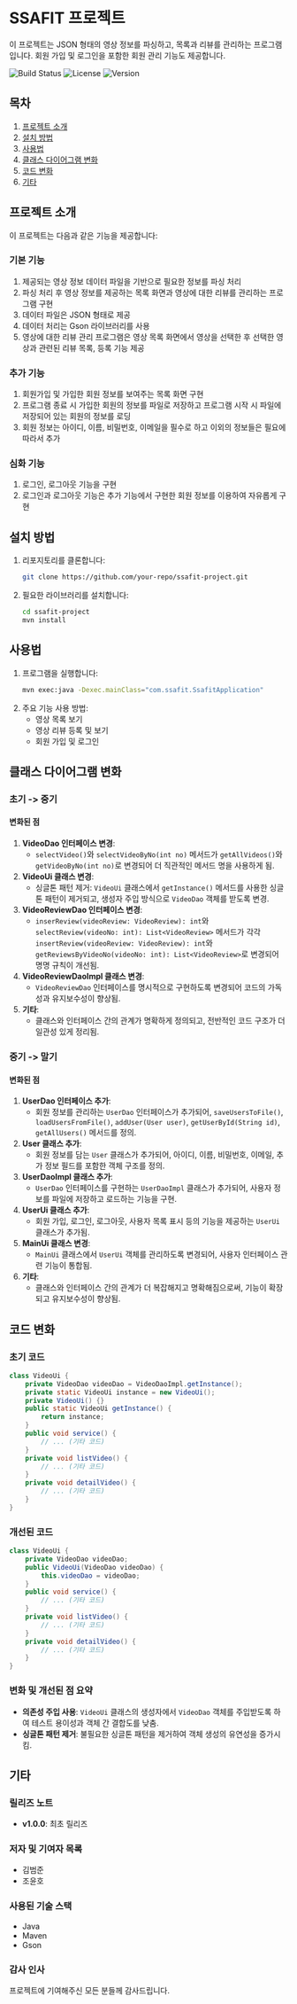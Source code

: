 # SSAFIT 프로젝트

이 프로젝트는 JSON 형태의 영상 정보를 파싱하고, 목록과 리뷰를 관리하는 프로그램입니다. 회원 가입 및 로그인을 포함한 회원 관리 기능도 제공합니다.

![Build Status](https://img.shields.io/badge/build-passing-brightgreen)
![License](https://img.shields.io/badge/license-MIT-blue)
![Version](https://img.shields.io/badge/version-1.0.0-blue)

## 목차
1. [프로젝트 소개](#프로젝트-소개)
2. [설치 방법](#설치-방법)
3. [사용법](#사용법)
4. [클래스 다이어그램 변화](#클래스-다이어그램-변화)
5. [코드 변화](#코드-변화)
6. [기타](#기타)

## 프로젝트 소개

이 프로젝트는 다음과 같은 기능을 제공합니다:

### 기본 기능
1. 제공되는 영상 정보 데이터 파일을 기반으로 필요한 정보를 파싱 처리
2. 파싱 처리 후 영상 정보를 제공하는 목록 화면과 영상에 대한 리뷰를 관리하는 프로그램 구현
3. 데이터 파일은 JSON 형태로 제공
4. 데이터 처리는 Gson 라이브러리를 사용
5. 영상에 대한 리뷰 관리 프로그램은 영상 목록 화면에서 영상을 선택한 후 선택한 영상과 관련된 리뷰 목록, 등록 기능 제공

### 추가 기능
1. 회원가입 및 가입한 회원 정보를 보여주는 목록 화면 구현
2. 프로그램 종료 시 가입한 회원의 정보를 파일로 저장하고 프로그램 시작 시 파일에 저장되어 있는 회원의 정보를 로딩
3. 회원 정보는 아이디, 이름, 비밀번호, 이메일을 필수로 하고 이외의 정보들은 필요에 따라서 추가

### 심화 기능
1. 로그인, 로그아웃 기능을 구현
2. 로그인과 로그아웃 기능은 추가 기능에서 구현한 회원 정보를 이용하여 자유롭게 구현

## 설치 방법

1. 리포지토리를 클론합니다:
    ```sh
    git clone https://github.com/your-repo/ssafit-project.git
    ```
2. 필요한 라이브러리를 설치합니다:
    ```sh
    cd ssafit-project
    mvn install
    ```

## 사용법

1. 프로그램을 실행합니다:
    ```sh
    mvn exec:java -Dexec.mainClass="com.ssafit.SsafitApplication"
    ```
2. 주요 기능 사용 방법:
    - 영상 목록 보기
    - 영상 리뷰 등록 및 보기
    - 회원 가입 및 로그인

## 클래스 다이어그램 변화

### 초기 -> 중기

#### 변화된 점
1. **VideoDao 인터페이스 변경**:
   - `selectVideo()`와 `selectVideoByNo(int no)` 메서드가 `getAllVideos()`와 `getVideoByNo(int no)`로 변경되어 더 직관적인 메서드 명을 사용하게 됨.
2. **VideoUi 클래스 변경**:
   - 싱글톤 패턴 제거: `VideoUi` 클래스에서 `getInstance()` 메서드를 사용한 싱글톤 패턴이 제거되고, 생성자 주입 방식으로 `VideoDao` 객체를 받도록 변경.
3. **VideoReviewDao 인터페이스 변경**:
   - `inserReview(videoReview: VideoReview): int`와 `selectReview(videoNo: int): List<VideoReview>` 메서드가 각각 `insertReview(videoReview: VideoReview): int`와 `getReviewsByVideoNo(videoNo: int): List<VideoReview>`로 변경되어 명명 규칙이 개선됨.
4. **VideoReviewDaoImpl 클래스 변경**:
   - `VideoReviewDao` 인터페이스를 명시적으로 구현하도록 변경되어 코드의 가독성과 유지보수성이 향상됨.
5. **기타**:
   - 클래스와 인터페이스 간의 관계가 명확하게 정의되고, 전반적인 코드 구조가 더 일관성 있게 정리됨.

### 중기 -> 말기

#### 변화된 점
1. **UserDao 인터페이스 추가**:
   - 회원 정보를 관리하는 `UserDao` 인터페이스가 추가되어, `saveUsersToFile()`, `loadUsersFromFile()`, `addUser(User user)`, `getUserById(String id)`, `getAllUsers()` 메서드를 정의.
2. **User 클래스 추가**:
   - 회원 정보를 담는 `User` 클래스가 추가되어, 아이디, 이름, 비밀번호, 이메일, 추가 정보 필드를 포함한 객체 구조를 정의.
3. **UserDaoImpl 클래스 추가**:
   - `UserDao` 인터페이스를 구현하는 `UserDaoImpl` 클래스가 추가되어, 사용자 정보를 파일에 저장하고 로드하는 기능을 구현.
4. **UserUi 클래스 추가**:
   - 회원 가입, 로그인, 로그아웃, 사용자 목록 표시 등의 기능을 제공하는 `UserUi` 클래스가 추가됨.
5. **MainUi 클래스 변경**:
   - `MainUi` 클래스에서 `UserUi` 객체를 관리하도록 변경되어, 사용자 인터페이스 관련 기능이 통합됨.
6. **기타**:
   - 클래스와 인터페이스 간의 관계가 더 복잡해지고 명확해짐으로써, 기능이 확장되고 유지보수성이 향상됨.

## 코드 변화

### 초기 코드
```java
class VideoUi {
    private VideoDao videoDao = VideoDaoImpl.getInstance();
    private static VideoUi instance = new VideoUi();
    private VideoUi() {}
    public static VideoUi getInstance() {
        return instance;
    }
    public void service() {
        // ... (기타 코드)
    }
    private void listVideo() {
        // ... (기타 코드)
    }
    private void detailVideo() {
        // ... (기타 코드)
    }
}
```

### 개선된 코드
```java
class VideoUi {
    private VideoDao videoDao;
    public VideoUi(VideoDao videoDao) {
        this.videoDao = videoDao;
    }
    public void service() {
        // ... (기타 코드)
    }
    private void listVideo() {
        // ... (기타 코드)
    }
    private void detailVideo() {
        // ... (기타 코드)
    }
}
```

### 변화 및 개선된 점 요약
- **의존성 주입 사용**: `VideoUi` 클래스의 생성자에서 `VideoDao` 객체를 주입받도록 하여 테스트 용이성과 객체 간 결합도를 낮춤.
- **싱글톤 패턴 제거**: 불필요한 싱글톤 패턴을 제거하여 객체 생성의 유연성을 증가시킴.

## 기타

### 릴리즈 노트
- **v1.0.0**: 최초 릴리즈

### 저자 및 기여자 목록
- 김범준
- 조윤호

### 사용된 기술 스택
- Java
- Maven
- Gson

### 감사 인사
프로젝트에 기여해주신 모든 분들께 감사드립니다.
